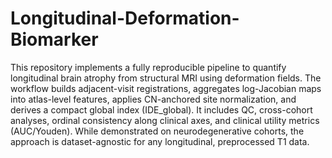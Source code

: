# Longitudinal-Deformation-Biomarker
This repository implements a fully reproducible pipeline to quantify longitudinal brain atrophy from structural MRI using deformation fields. The workflow builds adjacent-visit registrations, aggregates log-Jacobian maps into atlas-level features, applies CN-anchored site normalization, and derives a compact global index (IDE_global). It includes QC, cross-cohort analyses, ordinal consistency along clinical axes, and clinical utility metrics (AUC/Youden). While demonstrated on neurodegenerative cohorts, the approach is dataset-agnostic for any longitudinal, preprocessed T1 data.
